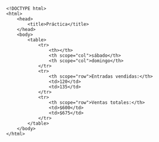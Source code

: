 <code>
&lt;!DOCTYPE html&gt;
&lt;html&gt;
    &lt;head&gt;
        &lt;title&gt;Práctica&lt;/title&gt;
    &lt;/head&gt;
    &lt;body&gt;
        &lt;table&gt;
            &lt;tr&gt;
                &lt;th&gt;&lt;/th&gt;
                &lt;th scope="col"&gt;sábado&lt;/th&gt;
                &lt;th scope="col"&gt;domingo&lt;/th&gt;
            &lt;/tr&gt;
            &lt;tr&gt;
                &lt;th scope="row"&gt;Entradas vendidas:&lt;/th&gt;
                &lt;td&gt;120&lt;/td&gt;
                &lt;td&gt;135&lt;/td&gt;
            &lt;/tr&gt;
            &lt;tr&gt;
                &lt;th scope="row"&gt;Ventas totales:&lt;/th&gt;
                &lt;td&gt;$600&lt;/td&gt;
                &lt;td&gt;$675&lt;/td&gt;
            &lt;/tr&gt;
        &lt;/table&gt;
    &lt;/body&gt;
&lt;/html&gt;
</code>